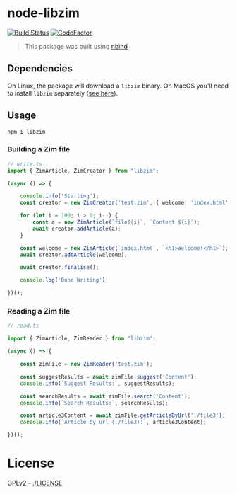 node-libzim
=======================

[![Build Status](https://travis-ci.org/openzim/node-libzim.svg?branch=master)](https://travis-ci.org/openzim/node-libzim)
[![CodeFactor](https://www.codefactor.io/repository/github/openzim/node-libzim/badge)](https://www.codefactor.io/repository/github/openzim/node-libzim)

> This package was built using [nbind](https://github.com/charto/nbind)

## Dependencies
On Linux, the package will download a `libzim` binary. On MacOS you'll need to install `libzim` separately ([see here](https://github.com/openzim/libzim/)).

## Usage

```
npm i libzim
```

### Building a Zim file
```typescript
// write.ts
import { ZimArticle, ZimCreator } from "libzim";

(async () => {

    console.info('Starting');
    const creator = new ZimCreator('test.zim', { welcome: 'index.html', favicon: './favicon.png' });

    for (let i = 100; i > 0; i--) {
        const a = new ZimArticle(`file${i}`, `Content ${i}`);
        await creator.addArticle(a);
    }

    const welcome = new ZimArticle(`index.html`, `<h1>Welcome!</h1>`);
    await creator.addArticle(welcome);

    await creator.finalise();

    console.log('Done Writing');

})();
```

### Reading a Zim file
```typescript
// read.ts

import { ZimArticle, ZimReader } from "libzim";

(async () => {

    const zimFile = new ZimReader('test.zim');

    const suggestResults = await zimFile.suggest('Content');
    console.info(`Suggest Results:`, suggestResults);

    const searchResults = await zimFile.search('Content');
    console.info(`Search Results:`, searchResults);

    const article3Content = await zimFile.getArticleByUrl('./file3');
    console.info(`Article by url (./file3):`, article3Content);

})();

```

License
=======
GPLv2 - [./LICENSE](./LICENSE)

